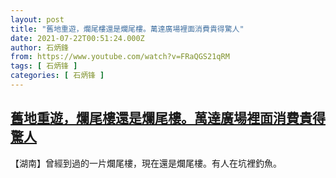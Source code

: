 ```yaml
---
layout: post
title: "舊地重遊，爛尾樓還是爛尾樓。萬達廣場裡面消費貴得驚人"
date: 2021-07-22T00:51:24.000Z
author: 石炳鋒
from: https://www.youtube.com/watch?v=FRaQGS21qRM
tags: [ 石炳锋 ]
categories: [ 石炳锋 ]
---
```

<!--1626915084000-->
[舊地重遊，爛尾樓還是爛尾樓。萬達廣場裡面消費貴得驚人](https://www.youtube.com/watch?v=FRaQGS21qRM)
------

<div>
【湖南】曾經到過的一片爛尾樓，現在還是爛尾樓。有人在坑裡釣魚。
</div>
